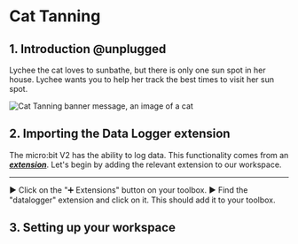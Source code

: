 # Cat Tanning

## 1. Introduction @unplugged

Lychee the cat loves to sunbathe, but there is only one sun spot in her house. Lychee wants you to help her track the best times to visit her sun spot.

![Cat Tanning banner message, an image of a cat](/static/mb/projects/lychee.png)

## 2. Importing the Data Logger extension

The micro:bit V2 has the ability to log data. This functionality comes from an [__*extension*__](#extension "functionality that you can add to your existing project"). Let's begin by adding the relevant extension to our workspace.

---

► Click on the "➕ Extensions" button on your toolbox.
► Find the "datalogger" extension and click on it. This should add it to your toolbox.

## 3. Setting up your workspace
